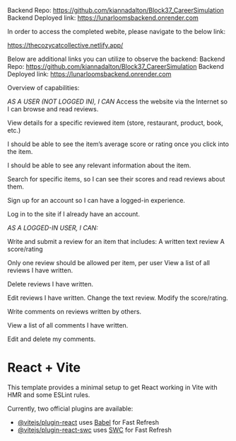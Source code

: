 Backend Repo: https://github.com/kiannadalton/Block37_CareerSimulation
Backend Deployed link: https://lunarloomsbackend.onrender.com

In order to access the completed webite, please navigate to the below link:

https://thecozycatcollective.netlify.app/

Below are additional links you can utilize to observe the backend:
Backend Repo: https://github.com/kiannadalton/Block37_CareerSimulation
Backend Deployed link: https://lunarloomsbackend.onrender.com

Overview of capabilities:

_AS A USER (NOT LOGGED IN), I CAN_
Access the website via the Internet so I can browse and read reviews.

View details for a specific reviewed item (store, restaurant, product, book, etc.)

I should be able to see the item’s average score or rating once you click into the item.

I should be able to see any relevant information about the item.

Search for specific items, so I can see their scores and read reviews about them.

Sign up for an account so I can have a logged-in experience.

Log in to the site if I already have an account.

_AS A LOGGED-IN USER, I CAN:_

Write and submit a review for an item that includes:
A written text review
A score/rating

Only one review should be allowed per item, per user
View a list of all reviews I have written.

Delete reviews I have written.

Edit reviews I have written.
Change the text review.
Modify the score/rating.

Write comments on reviews written by others.

View a list of all comments I have written.

Edit and delete my comments.

# React + Vite

This template provides a minimal setup to get React working in Vite with HMR and some ESLint rules.

Currently, two official plugins are available:

- [@vitejs/plugin-react](https://github.com/vitejs/vite-plugin-react/blob/main/packages/plugin-react/README.md) uses [Babel](https://babeljs.io/) for Fast Refresh
- [@vitejs/plugin-react-swc](https://github.com/vitejs/vite-plugin-react-swc) uses [SWC](https://swc.rs/) for Fast Refresh
